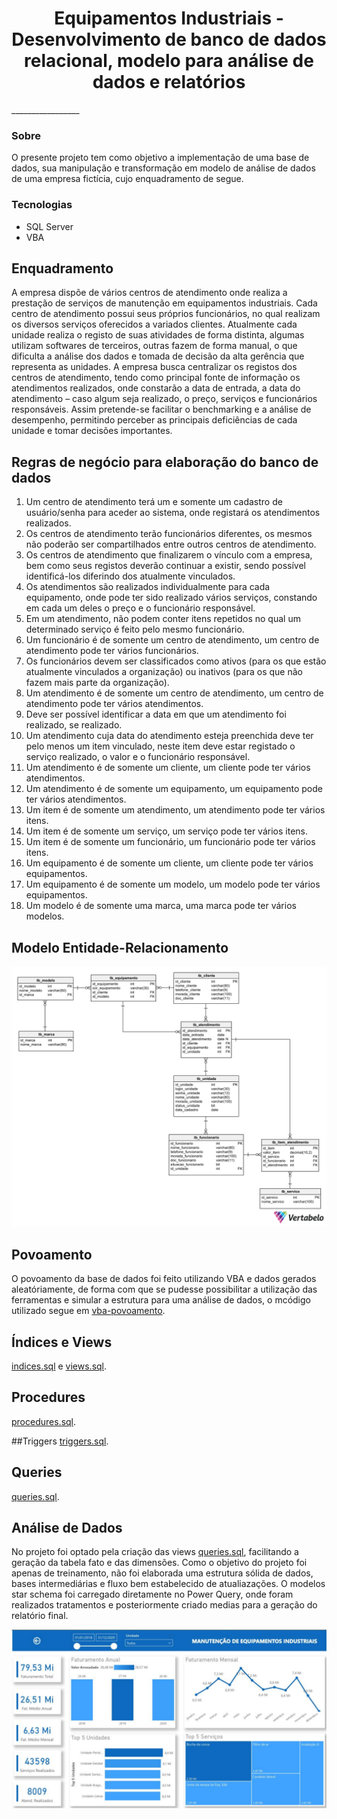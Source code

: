 <div align="center">
  <h1>Equipamentos Industriais - Desenvolvimento de banco de dados relacional, modelo para análise de dados e relatórios</h1>
</div>
_________________

### Sobre
O presente projeto tem como objetivo a implementação de uma base de dados, sua manipulação e transformação em modelo de análise de dados de uma empresa fictícia, cujo enquadramento de segue.

### Tecnologias
- SQL Server
- VBA

## Enquadramento
A empresa dispõe de vários centros de atendimento onde realiza a prestação de serviços de manutenção em equipamentos industriais. Cada centro de atendimento possui seus próprios funcionários, no qual realizam os diversos serviços oferecidos a variados clientes. Atualmente cada unidade realiza o registo de suas atividades de forma distinta, algumas utilizam softwares de terceiros, outras fazem de forma manual, o que dificulta a análise dos dados e tomada de decisão da alta gerência que representa as unidades.
A empresa busca centralizar os registos dos centros de atendimento, tendo como principal fonte de informação os atendimentos realizados, onde constarão a data de entrada, a data do atendimento – caso algum seja realizado, o preço, serviços e funcionários responsáveis. Assim pretende-se facilitar o benchmarking e a análise de desempenho, permitindo perceber as principais deficiências de cada unidade e tomar decisões importantes.

## Regras de negócio para elaboração do banco de dados
1) Um centro de atendimento terá um e somente um cadastro de usuário/senha para aceder ao sistema, onde registará os atendimentos realizados. 
2) Os centros de atendimento terão funcionários diferentes, os mesmos não poderão ser compartilhados entre outros centros de atendimento. 
3) Os centros de atendimento que finalizarem o vínculo com a empresa, bem como seus registos deverão continuar a existir, sendo possível identificá-los diferindo dos atualmente vinculados. 
4) Os atendimentos são realizados individualmente para cada equipamento, onde pode ter sido realizado vários serviços, constando em cada um deles o preço e o funcionário responsável. 
5) Em um atendimento, não podem conter itens repetidos no qual um determinado serviço é feito pelo mesmo funcionário. 
6) Um funcionário é de somente um centro de atendimento, um centro de atendimento pode ter vários funcionários. 
7) Os funcionários devem ser classificados como ativos (para os que estão atualmente vinculados a organização) ou inativos (para os que não fazem mais parte da organização).
8)  Um atendimento é de somente um centro de atendimento, um centro de atendimento pode ter vários atendimentos. 
9) Deve ser possível identificar a data em que um atendimento foi realizado, se realizado.
10) Um atendimento cuja data do atendimento esteja preenchida deve ter pelo menos um item vinculado, neste item deve estar registado o serviço realizado, o valor e o funcionário responsável. 
11) Um atendimento é de somente um cliente, um cliente pode ter vários atendimentos. 
12) Um atendimento é de somente um equipamento, um equipamento pode ter vários atendimentos.
13) Um item é de somente um atendimento, um atendimento pode ter vários itens. 
14) Um item é de somente um serviço, um serviço pode ter vários itens. 
15) Um item é de somente um funcionário, um funcionário pode ter vários itens. 
16) Um equipamento é de somente um cliente, um cliente pode ter vários equipamentos. 
17) Um equipamento é de somente um modelo, um modelo pode ter vários equipamentos. 
18) Um modelo é de somente uma marca, uma marca pode ter vários modelos. 

## Modelo Entidade-Relacionamento

<div align="center" >
  <img src="modeloer.png">
</div>

## Povoamento
O povoamento da base de dados foi feito utilizando VBA e dados gerados aleatóriamente, de forma com que se pudesse possibilitar a utilização das ferramentas e simular a estrutura para uma análise de dados, o mcódigo utilizado segue em <a href="">vba-povoamento</a>.

## Índices e Views
<a href="">indices.sql</a> e <a href="">views.sql</a>.

## Procedures
<a href="">procedures.sql</a>.

##Triggers
<a href="">triggers.sql</a>.

## Queries
<a href="">queries.sql</a>.

## Análise de Dados
No projeto foi optado pela criação das views <a href="">queries.sql</a>, facilitando a geração da tabela fato e das dimensões. Como o objetivo do projeto foi apenas de treinamento, não foi elaborada uma estrutura sólida de dados, bases intermediárias e fluxo bem estabelecido de atualiazações. O modelos star schema foi carregado diretamente no Power Query, onde foram realizados tratamentos e posteriormente criado medias para a geração do relatório final.

<div align="center" >
  <img src="relatorio.png">
</div>
